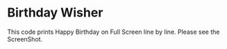 # Birthday Wisher

This code prints Happy Birthday on Full Screen line by line. Please see the ScreenShot. 